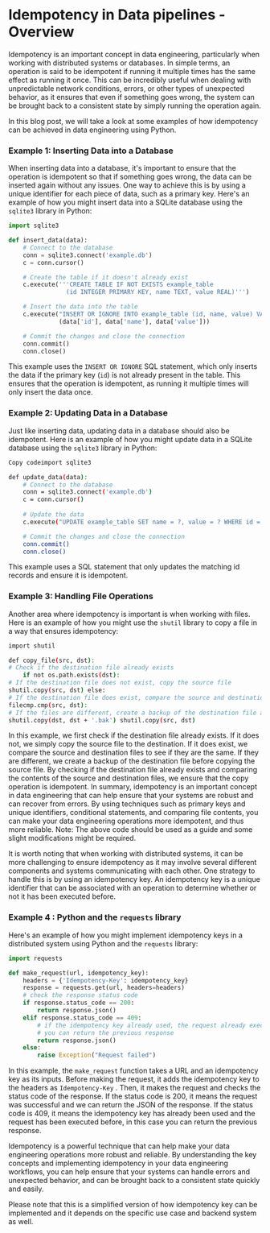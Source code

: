 # Idempotency in Data pipelines - Overview

Idempotency is an important concept in data engineering, particularly when working with distributed systems or databases. In simple terms, an operation is said to be idempotent if running it multiple times has the same effect as running it once. This can be incredibly useful when dealing with unpredictable network conditions, errors, or other types of unexpected behavior, as it ensures that even if something goes wrong, the system can be brought back to a consistent state by simply running the operation again.

In this blog post, we will take a look at some examples of how idempotency can be achieved in data engineering using Python.

### **Example 1: Inserting Data into a Database**

When inserting data into a database, it's important to ensure that the operation is idempotent so that if something goes wrong, the data can be inserted again without any issues. One way to achieve this is by using a unique identifier for each piece of data, such as a primary key. Here's an example of how you might insert data into a SQLite database using the `sqlite3` library in Python:

```python
import sqlite3

def insert_data(data):
    # Connect to the database
    conn = sqlite3.connect('example.db')
    c = conn.cursor()

    # Create the table if it doesn't already exist
    c.execute('''CREATE TABLE IF NOT EXISTS example_table
                (id INTEGER PRIMARY KEY, name TEXT, value REAL)''')

    # Insert the data into the table
    c.execute("INSERT OR IGNORE INTO example_table (id, name, value) VALUES (?, ?, ?)",
              (data['id'], data['name'], data['value']))

    # Commit the changes and close the connection
    conn.commit()
    conn.close()
```

This example uses the `INSERT OR IGNORE` SQL statement, which only inserts the data if the primary key (`id`) is not already present in the table. This ensures that the operation is idempotent, as running it multiple times will only insert the data once.

### **Example 2: Updating Data in a Database**

Just like inserting data, updating data in a database should also be idempotent. Here is an example of how you might update data in a SQLite database using the `sqlite3` library in Python:

```bash
Copy codeimport sqlite3

def update_data(data):
    # Connect to the database
    conn = sqlite3.connect('example.db')
    c = conn.cursor()
    
    # Update the data 
    c.execute("UPDATE example_table SET name = ?, value = ? WHERE id = ?", (data['name'], data['value'], data['id']))

    # Commit the changes and close the connection
    conn.commit()
    conn.close()
```

This example uses a SQL statement that only updates the matching id records and ensure it is idempotent.

### **Example 3: Handling File Operations**

Another area where idempotency is important is when working with files. Here is an example of how you might use the `shutil` library to copy a file in a way that ensures idempotency:

```bash
import shutil

def copy_file(src, dst):
# Check if the destination file already exists
    if not os.path.exists(dst): 
# If the destination file does not exist, copy the source file 
shutil.copy(src, dst) else: 
# If the destination file does exist, compare the source and destination files to see if they are the same if not 
filecmp.cmp(src, dst): 
# If the files are different, create a backup of the destination file and then copy the source file 
shutil.copy(dst, dst + '.bak') shutil.copy(src, dst)
```

In this example, we first check if the destination file already exists. If it does not, we simply copy the source file to the destination. If it does exist, we compare the source and destination files to see if they are the same. If they are different, we create a backup of the destination file before copying the source file. By checking if the destination file already exists and comparing the contents of the source and destination files, we ensure that the copy operation is idempotent. In summary, idempotency is an important concept in data engineering that can help ensure that your systems are robust and can recover from errors. By using techniques such as primary keys and unique identifiers, conditional statements, and comparing file contents, you can make your data engineering operations more idempotent, and thus more reliable. Note: The above code should be used as a guide and some slight modifications might be required.

It is worth noting that when working with distributed systems, it can be more challenging to ensure idempotency as it may involve several different components and systems communicating with each other. One strategy to handle this is by using an idempotency key. An idempotency key is a unique identifier that can be associated with an operation to determine whether or not it has been executed before.

### **Example 4 :** Python and the `requests` library

Here's an example of how you might implement idempotency keys in a distributed system using Python and the `requests` library:

```python
import requests

def make_request(url, idempotency_key):
    headers = {'Idempotency-Key': idempotency_key}
    response = requests.get(url, headers=headers)
    # check the response status code
    if response.status_code == 200:
        return response.json()
    elif response.status_code == 409:
        # if the idempotency key already used, the request already executed 
        # you can return the previous response
        return response.json()
    else:
        raise Exception("Request failed")
```

In this example, the `make_request` function takes a URL and an idempotency key as its inputs. Before making the request, it adds the idempotency key to the headers as `Idempotency-Key` . Then, it makes the request and checks the status code of the response. If the status code is 200, it means the request was successful and we can return the JSON of the response. If the status code is 409, it means the idempotency key has already been used and the request has been executed before, in this case you can return the previous response.

Idempotency is a powerful technique that can help make your data engineering operations more robust and reliable. By understanding the key concepts and implementing idempotency in your data engineering workflows, you can help ensure that your systems can handle errors and unexpected behavior, and can be brought back to a consistent state quickly and easily.

Please note that this is a simplified version of how idempotency key can be implemented and it depends on the specific use case and backend system as well.